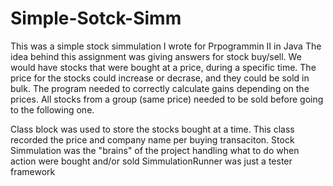 # Simple-Sotck-Simm
This was a simple stock simmulation I wrote for Prpogrammin II in Java
The idea behind this assignment was giving answers for stock buy/sell.
We would have stocks that were bought at a price, during a specific time. The price for the stocks could increase or decrase, and they could be sold in bulk.
The program needed to correctly calculate gains depending on the prices. 
All stocks from a group (same price) needed to be sold before going to the following one. 

Class block was used to store the stocks bought at a time. This class recorded the price and company name per buying transaciton.
Stock Simmulation was the "brains" of the project handling what to do when action were bought and/or sold
SimmulationRunner was just a tester framework
